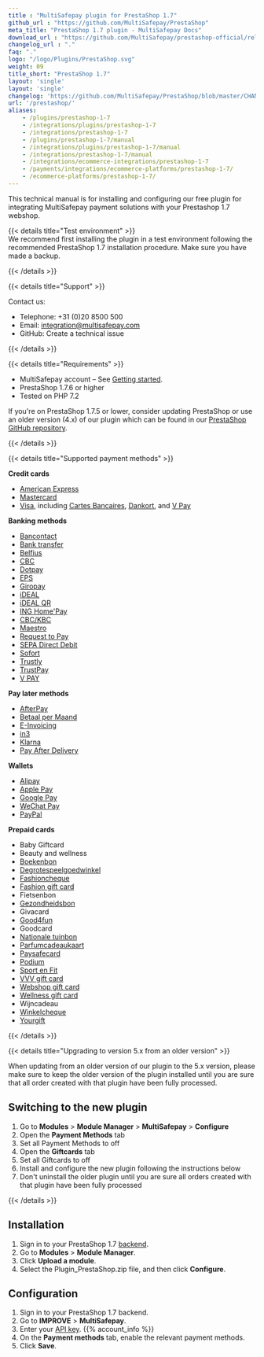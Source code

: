 ```yaml
---
title : "MultiSafepay plugin for PrestaShop 1.7"
github_url : "https://github.com/MultiSafepay/PrestaShop"
meta_title: "PrestaShop 1.7 plugin - MultiSafepay Docs"
download_url : "https://github.com/MultiSafepay/prestashop-official/releases/download/5.0.0/Plugin_PrestaShop_5.0.0.zip"
changelog_url : "."
faq: "."
logo: "/logo/Plugins/PrestaShop.svg"
weight: 09
title_short: "PrestaShop 1.7"
layout: 'single'
layout: 'single'
changelog: 'https://github.com/MultiSafepay/PrestaShop/blob/master/CHANGELOG.md'
url: '/prestashop/'
aliases: 
    - /plugins/prestashop-1-7
    - /integrations/plugins/prestashop-1-7
    - /integrations/prestashop-1-7
    - /plugins/prestashop-1-7/manual
    - /integrations/plugins/prestashop-1-7/manual
    - /integrations/prestashop-1-7/manual
    - /integrations/ecommerce-integrations/prestashop-1-7
    - /payments/integrations/ecommerce-platforms/prestashop-1-7/
    - /ecommerce-platforms/prestashop-1-7/
---
```

This technical manual is for installing and configuring our free plugin for integrating MultiSafepay payment solutions with your Prestashop 1.7 webshop.

{{< details title="Test environment" >}}
&nbsp;  
We recommend first installing the plugin in a test environment following the recommended PrestaShop 1.7 installation procedure. Make sure you have made a backup.

{{< /details >}}

{{< details title="Support" >}}

Contact us:

- Telephone: +31 (0)20 8500 500
- Email: <integration@multisafepay.com>
- GitHub: Create a technical issue

{{< /details >}}

{{< details title="Requirements" >}}

- MultiSafepay account – See [Getting started](/getting-started/).
- PrestaShop 1.7.6 or higher
- Tested on PHP 7.2

If you're on PrestaShop 1.7.5 or lower, consider updating PrestaShop or use an older version (4.x) of our plugin which can be found in our [PrestaShop GitHub repository](https://github.com/MultiSafepay/prestashop/releases). 

{{< /details >}}

{{< details title="Supported payment methods" >}}

**Credit cards**

- [American Express](/payment-methods/american-express)
- [Mastercard](/payment-methods/mastercard)
- [Visa](/payments/methods/credit-and-debit-cards/visa), including [Cartes Bancaires](/payment-methods/cartes-bancaires), [Dankort](/payment-methods/dankort), and [V Pay](/payment-methods/vpay/)


**Banking methods**

- [Bancontact](/payment-methods/bancontact)
- [Bank transfer](/payment-methods/bank-transfer)
- [Belfius](/payment-methods/belfius)
- [CBC](/payments/methods/banks/cbc)
- [Dotpay](/payment-methods/dotpay)
- [EPS](/payment-methods/eps)
- [Giropay](/payment-methods/giropay)
- [iDEAL](/payment-methods/ideal)
- [iDEAL QR](/payments/methods/banks/idealqr)
- [ING Home'Pay](/payment-methods/ing-home-pay)
- [CBC/KBC](/payment-methods/cbc-kbc)
- [Maestro](/payment-methods/maestro)
- [Request to Pay](/payments/methods/banks/request-to-pay)
- [SEPA Direct Debit](/payment-methods/sepa-direct-debit)
- [Sofort](/payment-methods/sofort)
- [Trustly](/payment-methods/trustly)
- [TrustPay](/payment-methods/trustpay)
- [V PAY](/payment-methods/vpay)

**Pay later methods**

+ [AfterPay](/payments/methods/billing-suite/afterpay)
+ [Betaal per Maand](/payment-methods/betaal-per-maand)
+ [E-Invoicing](/payment-methods/e-invoicing)
+ [in3](/payment-methods/in3)
+ [Klarna](/payment-methods/klarna)
+ [Pay After Delivery](/payment-methods/pay-after-delivery)

**Wallets**

+ [Alipay](/payment-methods/alipay)
+ [Apple Pay](/payment-methods/apple-pay/)
+ [Google Pay](/payment-methods/google-pay/)
+ [WeChat Pay](/payment-methods/wechat-pay/)
+ [PayPal](/payment-methods/paypal)

**Prepaid cards**

+ Baby Giftcard
+ Beauty and wellness
+ [Boekenbon](https://www.cadeaubon.nl/cadeaubonnen/nederlandse-boekenbon)
+ [Degrotespeelgoedwinkel](https://www.degrotespeelgoedwinkel.nl/cadeaukaart)
+ [Fashioncheque](https://www.fashioncheque.com/nl)
+ [Fashion gift card](https://www.fashion-giftcard.nl)
+ Fietsenbon
+ [Gezondheidsbon](https://www.gezondheidsbon.nl/mhome)
+ Givacard
+ [Good4fun](https://www.good4fun.nl)
+ Goodcard
+ [Nationale tuinbon](https://www.nationale-tuinbon.nl)
+ [Parfumcadeaukaart](https://www.parfumcadeaukaart.nl)
+ [Paysafecard](/payment-methods/paysafecard)
+ [Podium](https://www.podiumcadeaukaart.nl)
+ [Sport en Fit](https://www.sportenfitcadeau.nl)
+ [VVV gift card](https://www.vvvcadeaukaarten.nl)
+ [Webshop gift card](https://www.webshopgiftcard.nl)
+ [Wellness gift card](https://www.wellnessgiftcard.nl)
+ Wijncadeau
+ [Winkelcheque](https://www.winkelcheque.nl)
+ [Yourgift](https://www.yourgift.nl/)

{{< /details >}}

{{< details title="Upgrading to version 5.x from an older version" >}}

When updating from an older version of our plugin to the 5.x version, please make sure to keep the older version of the plugin installed until you are sure that all order created with that plugin have been fully processed.

## Switching to the new plugin
1. Go to **Modules** > **Module Manager** > **MultiSafepay** > **Configure**
2. Open the **Payment Methods** tab
3. Set all Payment Methods to off
4. Open the **Giftcards** tab
5. Set all Giftcards to off
6. Install and configure the new plugin following the instructions below
7. Don't uninstall the older plugin until you are sure all orders created with that plugin have been fully processed 

{{< /details >}}

## Installation
1. Sign in to your PrestaShop 1.7 [backend](/getting-started/glossary/#backend).
2. Go to **Modules** > **Module Manager**.
3. Click **Upload a module**.
4. Select the Plugin_PrestaShop.zip file, and then click **Configure**.

## Configuration
1. Sign in to your PrestaShop 1.7 backend.
2. Go to **IMPROVE** > **MultiSafepay**.
3. Enter your [API key](/getting-started/glossary/#api-key). {{% account_info %}}
4. On the **Payment methods** tab, enable the relevant payment methods.
5. Click **Save**.




